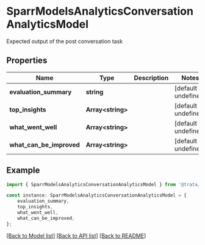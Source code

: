 # SparrModelsAnalyticsConversationAnalyticsModel

Expected output of the post conversation task

## Properties

Name | Type | Description | Notes
------------ | ------------- | ------------- | -------------
**evaluation_summary** | **string** |  | [default to undefined]
**top_insights** | **Array&lt;string&gt;** |  | [default to undefined]
**what_went_well** | **Array&lt;string&gt;** |  | [default to undefined]
**what_can_be_improved** | **Array&lt;string&gt;** |  | [default to undefined]

## Example

```typescript
import { SparrModelsAnalyticsConversationAnalyticsModel } from '@trata/ts-client-sdk';

const instance: SparrModelsAnalyticsConversationAnalyticsModel = {
    evaluation_summary,
    top_insights,
    what_went_well,
    what_can_be_improved,
};
```

[[Back to Model list]](../README.md#documentation-for-models) [[Back to API list]](../README.md#documentation-for-api-endpoints) [[Back to README]](../README.md)
